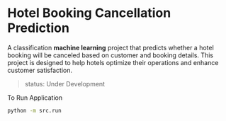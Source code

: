 Hotel Booking Cancellation Prediction
=====================================
A classification **machine learning** project that predicts whether a hotel booking will be canceled based on customer and booking details. This project is designed to help hotels optimize their operations and enhance customer satisfaction.

>status: Under Development 

To Run Application
```bash
python -m src.run
```

